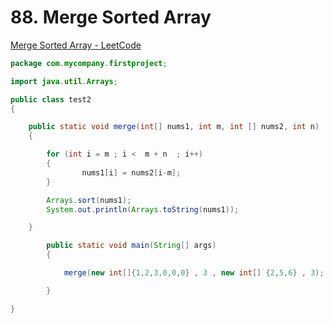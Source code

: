 # 88. Merge Sorted Array

[Merge Sorted Array - LeetCode](https://leetcode.com/problems/merge-sorted-array/)

```java
package com.mycompany.firstproject;

import java.util.Arrays;

public class test2
{

    public static void merge(int[] nums1, int m, int [] nums2, int n)
    {

        for (int i = m ; i <  m + n  ; i++)
        {
                nums1[i] = nums2[i-m];
        }

        Arrays.sort(nums1);
        System.out.println(Arrays.toString(nums1));

    }

        public static void main(String[] args)
        {

            merge(new int[]{1,2,3,0,0,0} , 3 , new int[] {2,5,6} , 3);

        }

}
```